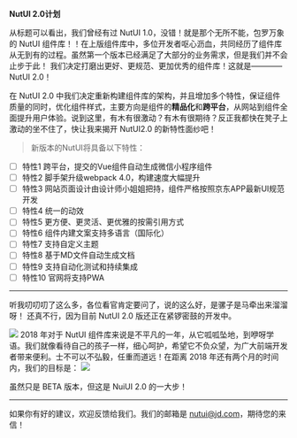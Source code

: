**NutUI 2.0计划**

从标题可以看出，我们曾经有过 NutUI 1.0，没错！就是那个无所不能，包罗万象的 NutUI 组件库！！在上版组件库中，多位开发者呕心沥血，共同经历了组件库从无到有的过程。虽然第一个版本已经满足了大部分的业务需求，但是我们并不会止步于此！
我们决定打磨出更好、更规范、更加优秀的组件库！这就是———— NutUI 2.0！

在 NutUI 2.0 中我们决定重新构建组件库的架构，并且增加多个特性，保证组件质量的同时，优化组件样式，主要方向是组件的**精品化**和**跨平台**，从网站到组件全面提升用户体验。说到这里，有木有很激动？有木有很期待？反正我都快在凳子上激动的坐不住了，快让我来揭开 NutUI2.0 的新特性面纱吧！

>新版本的NutUI将具备以下特性：


- [ ] 特性1 跨平台，提交的Vue组件自动生成微信小程序组件
- [ ] 特性2 脚手架升级webpack 4.0，构建速度大幅提升
- [ ] 特性3 网站页面设计由设计师小姐姐把持，组件严格按照京东APP最新UI规范开发
- [ ] 特性4 统一的动效
- [ ] 特性5 更方便、更灵活、更优雅的按需引用方式
- [ ] 特性6 组件内建文案支持多语言（国际化）
- [ ] 特性7 支持自定义主题
- [ ] 特性8 基于MD文件自动生成文档
- [ ] 特性9 支持自动化测试和持续集成
- [ ] 特性10 官网将支持PWA

------------------------------------------------------
听我叨叨叨了这么多，各位看官肯定要问了，说的这么好，是骡子是马牵出来溜溜呀！
还真不行，因为目前 NutUI 2.0 版还正在紧锣密鼓的开发中。

<img src="http://img11.360buyimg.com/uba/jfs/t1/3443/17/12056/37762/5bd17892Ef40b38fd/0154d1c7c651a079.gif">
2018 年对于 NutUI 组件库来说是不平凡的一年，从它呱呱坠地，到咿呀学语。我们就像看待自己的孩子一样，细心呵护，希望它不负众望，为广大前端开发者带来便利。士不可以不弘毅，任重而道远！在距离 2018 年还有两个月的时间内，我们的目标是：

<img src="http://img11.360buyimg.com/uba/jfs/t1/6849/6/2522/310293/5bd17b79E953215d8/9a7d799ce0ca8b84.png">

虽然只是 BETA 版本，但这是 NuiUI 2.0 的一大步！

------------------------------------------------------
如果你有好的建议，欢迎反馈给我们。我们的邮箱是 nutui@jd.com，期待您的来信！
